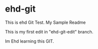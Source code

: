 # ehd-git
This is ehd Git Test.
My Sample Readme

This is my first edit in "ehd-git-edit" branch.

Im Ehd learning this GIT.

